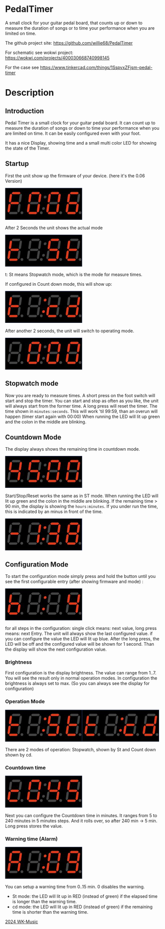 # PedalTimer

A small clock for your guitar pedal board, that counts up or down to measure the duration of songs or to time your performance when you are limited on time.

The github project site: https://github.com/willie68/PedalTimer

For schematic see wokwi project: https://wokwi.com/projects/400030668740998145

For the case see https://www.tinkercad.com/things/1SspvxZFjsm-pedal-timer

# Description

## Introduction 

Pedal Timer is a small clock for your guitar pedal board. It can count up to measure the duration of songs or down to time your performance when you are limited on time. It can be easily configured even with your foot. 

It has a nice Display, showing time and a small multi color LED for showing the state of the Timer.

## Startup

First the unit show up the firmware of your device. (here it's the 0.06 Version)

![](images/image001.jpg)

After 2 Seconds the unit shows the actual mode

![](images/image002.jpg)

t: St means Stopwatch mode, which is the mode for measure times.

If configured in Count down mode, this will show up:

![](images/image008.jpg)

After another 2 seconds, the unit will switch to operating mode.

![](images/image003.jpg)

## Stopwatch mode

Now you are ready to measure times. A short press on the foot switch will start and stop the timer. You can start and stop as often as you like, the unit will always start from the former time. A long press will reset the timer. The time shown in `minutes:seconds`. This will work 'til 99:59, than an overun will happen (timer start again with 00:00) When running the LED will lit up green and the colon in the middle are blinking.

## Countdown Mode

The display always shows the remaining time in countdown mode.

![](images/image009.jpg)

Start/Stop/Reset works the same as in ST mode. When running the LED will lit up green and the colon in the middle are blinking. If the remaining time > 90 min, the display is showing the `hours:minutes`. If you under run the time, this is indicated by an minus in front of the time. 

![](images/image010.jpg)

## Configuration Mode

To start the configuration mode simply press and hold the button until you see the first configurable entry (after showing firmware and mode) :

![](images/image004.jpg)

for all steps in the configuration: single click means: next value, long press means: next Entry. The unit will always show the last configured value. if you can configure the value the LED will lit up blue. After the long press, the LED will be off and the configured value will be shown for 1 second. Than the display will show the next configuration value.

### Brightness

First configuration is the display brightness. The value can range from 1..7. You will see the result only in normal operation modes. In configuration the brightness is always set to max. (So you can always see the display for configuration) 

### Operation Mode

![](images/image005.jpg)![](images/image008.jpg)

There are 2 modes of operation: Stopwatch, shown by St and Count down shown by cd.

### Countdown time

![](images/image006.jpg)

Next you can configure the Countdown time in minutes. It ranges from 5 to 240 minutes  in 5 minutes steps. And it rolls over, so after 240 min -> 5 min. Long press stores the value.

### Warning time (Alarm)

![](images/image007.jpg)

You can setup a warning time from 0..15 min. 0 disables the warning. 

- St mode: the LED will lit up in RED (instead of green) if the elapsed time is longer than the warning time.
- cd mode: the LED will lit up in RED (instead of green) if the remaining time is shorter than the warning time.

<u>2024 WK-Music</u> 

